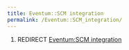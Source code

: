 ```yaml
---
title: Eventum::SCM integration
permalink: /Eventum::SCM_integration/
---
```


1.  REDIRECT [Eventum:SCM integration](/Eventum:SCM_integration "wikilink")
